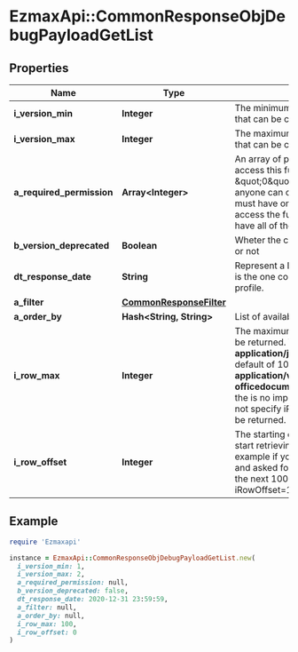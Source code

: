 # EzmaxApi::CommonResponseObjDebugPayloadGetList

## Properties

| Name | Type | Description | Notes |
| ---- | ---- | ----------- | ----- |
| **i_version_min** | **Integer** | The minimum version of the function that can be called |  |
| **i_version_max** | **Integer** | The maximum version of the function that can be called |  |
| **a_required_permission** | **Array&lt;Integer&gt;** | An array of permissions required to access this function.  If the value \&quot;0\&quot; is present in the array, anyone can call this function.  You must have one of the permission to access the function. You don&#39;t need to have all of them. |  |
| **b_version_deprecated** | **Boolean** | Wheter the current route is deprecated or not |  |
| **dt_response_date** | **String** | Represent a Date Time. The timezone is the one configured in the User&#39;s profile. |  |
| **a_filter** | [**CommonResponseFilter**](CommonResponseFilter.md) |  |  |
| **a_order_by** | **Hash&lt;String, String&gt;** | List of available values for *eOrderBy* |  |
| **i_row_max** | **Integer** | The maximum numbers of results to be returned.  When the content-type is **application/json** there is an implicit default of 10 000.  When it&#39;s **application/vnd.openxmlformats-officedocument.spreadsheetml.sheet** the is no implicit default so if you do not specify iRowMax, all records will be returned. |  |
| **i_row_offset** | **Integer** | The starting element from where to start retrieving the results. For example if you started at iRowOffset&#x3D;0 and asked for iRowMax&#x3D;100, to get the next 100 results, you could specify iRowOffset&#x3D;100&amp;iRowMax&#x3D;100, | [default to 0] |

## Example

```ruby
require 'Ezmaxapi'

instance = EzmaxApi::CommonResponseObjDebugPayloadGetList.new(
  i_version_min: 1,
  i_version_max: 2,
  a_required_permission: null,
  b_version_deprecated: false,
  dt_response_date: 2020-12-31 23:59:59,
  a_filter: null,
  a_order_by: null,
  i_row_max: 100,
  i_row_offset: 0
)
```

